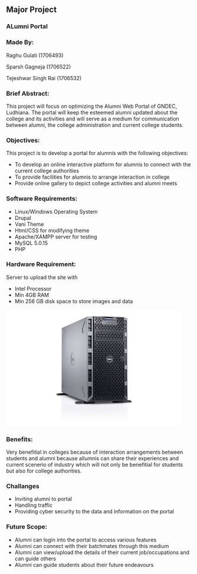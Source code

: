 ## Major Project

### ALumni Portal



### Made By:
Raghu Gulati (1706493)

Sparsh Gagneja (1706522)

Tejeshwar Singh Rai (1706532)



### Brief Abstract:

This project will focus on optimizing the Alumni Web Portal of GNDEC, Ludhiana. The portal will keep the esteemed alumni updated about the college and its activities and will serve as a medium for communication between alumni, the college administration and current college students.



### Objectives:

This project is to develop a portal for alumnis with the following objectives:

 - To develop an online interactive platform for alumnis to connect with the current college authorities
 - To provide facilities for alumnis to arrange interaction in college
 - Provide online gallery to depict college activities and alumni meets



### Software Requirements: 
 - Linux/Windows Operating System
 - Drupal
 - Vani Theme
 - Html/CSS for modifying theme
 - Apache/XAMPP server for testing
 - MySQL 5.0.15
 - PHP



### Hardware Requirement: 
 Server to upload the site with
 - Intel Processor
 - Min 4GB RAM
 - Min 256 GB disk space to store images and data


![](./imgs/server.jpeg)



### Benefits:
Very benefitial in colleges because of interaction arrangements between students and alumni because allumnis can share their experiences and current scenerio of industry which will not only be benefitial for students but also for college authorities.



### Challanges
 - Inviting alumni to portal
 - Handling traffic 
 - Providing cyber security to the data and information on the portal



### Future Scope:

 - Alumni can login into the portal to access various features
 - Alumni can connect with their batchmates through this medium
 - Alumni can view/upload the details of their current job/occupations and can guide others
 - Alumni can guide students about their future endeavours
